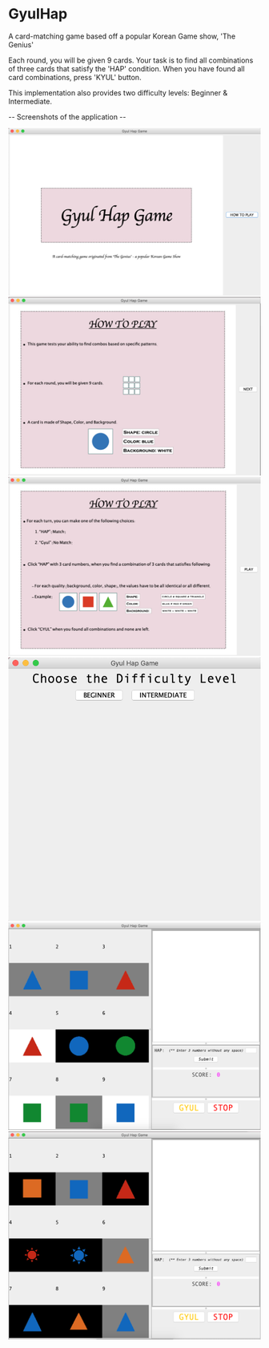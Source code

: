 # GyulHap
A card-matching game based off a popular Korean Game show, 'The Genius'

Each round, you will be given 9 cards.
Your task is to find all combinations of three cards that satisfy the 'HAP' condition.
When you have found all card combinations, press 'KYUL' button.

This implementation also provides two difficulty levels: Beginner & Intermediate.


-- Screenshots of the application --
 
 ![Screenshot](screenshots/1.png)
 ![Screenshot](screenshots/2.png)
 ![Screenshot](screenshots/3.png)
 ![Screenshot](screenshots/4.png)
 ![Screenshot](screenshots/5.png)
 ![Screenshot](screenshots/6.png)
  
